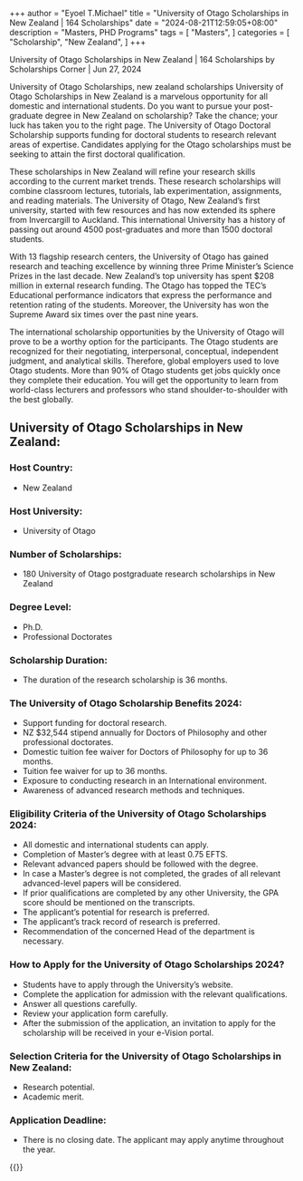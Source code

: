 +++
author = "Eyoel T.Michael"
title = "University of Otago Scholarships in New Zealand | 164 Scholarships"
date = "2024-08-21T12:59:05+08:00"
description = "Masters, PHD Programs"
tags = [
    "Masters",
]
categories = [
    "Scholarship",
    "New Zealand",
]
+++

University of Otago Scholarships in New Zealand | 164 Scholarships
by Scholarships Corner | Jun 27, 2024

University of Otago Scholarships, new zealand scholarships
University of Otago Scholarships in New Zealand is a marvelous opportunity for all domestic and international students. Do you want to pursue your post-graduate degree in New Zealand on scholarship? Take the chance; your luck has taken you to the right page. The University of Otago Doctoral Scholarship supports funding for doctoral students to research relevant areas of expertise. Candidates applying for the Otago scholarships must be seeking to attain the first doctoral qualification.

These scholarships in New Zealand will refine your research skills according to the current market trends. These research scholarships will combine classroom lectures, tutorials, lab experimentation, assignments, and reading materials. The University of Otago, New Zealand’s first university, started with few resources and has now extended its sphere from Invercargill to Auckland. This international University has a history of passing out around 4500 post-graduates and more than 1500 doctoral students.

With 13 flagship research centers, the University of Otago has gained research and teaching excellence by winning three Prime Minister’s Science Prizes in the last decade. New Zealand’s top university has spent $208 million in external research funding. The Otago has topped the TEC’s Educational performance indicators that express the performance and retention rating of the students. Moreover, the University has won the Supreme Award six times over the past nine years.

The international scholarship opportunities by the University of Otago will prove to be a worthy option for the participants. The Otago students are recognized for their negotiating, interpersonal, conceptual, independent judgment, and analytical skills. Therefore, global employers used to love Otago students. More than 90% of Otago students get jobs quickly once they complete their education. You will get the opportunity to learn from world-class lecturers and professors who stand shoulder-to-shoulder with the best globally.

## University of Otago Scholarships in New Zealand:
### Host Country:
* New Zealand
### Host University:
* University of Otago
### Number of Scholarships:
* 180 University of Otago postgraduate research scholarships in New Zealand
### Degree Level:
* Ph.D.
* Professional Doctorates
### Scholarship Duration:
* The duration of the research scholarship is 36 months.
### The University of Otago Scholarship Benefits 2024:
* Support funding for doctoral research.
* NZ $32,544 stipend annually for Doctors of Philosophy and other professional doctorates.
* Domestic tuition fee waiver for Doctors of Philosophy for up to 36 months.
* Tuition fee waiver for up to 36 months.
* Exposure to conducting research in an International environment.
* Awareness of advanced research methods and techniques.
### Eligibility Criteria of the University of Otago Scholarships 2024:
* All domestic and international students can apply.
* Completion of Master’s degree with at least 0.75 EFTS.
* Relevant advanced papers should be followed with the degree.
* In case a Master’s degree is not completed, the grades of all relevant advanced-level papers will be considered.
* If prior qualifications are completed by any other University, the GPA score should be mentioned on the transcripts.
* The applicant’s potential for research is preferred.
* The applicant’s track record of research is preferred.
* Recommendation of the concerned Head of the department is necessary.
### How to Apply for the University of Otago Scholarships 2024?
* Students have to apply through the University’s website.
* Complete the application for admission with the relevant qualifications.
* Answer all questions carefully.
* Review your application form carefully.
* After the submission of the application, an invitation to apply for the scholarship will be received in your e-Vision portal.
### Selection Criteria for the University of Otago Scholarships in New Zealand:
* Research potential.
* Academic merit.
### Application Deadline:
* There is no closing date. The applicant may apply anytime throughout the year.

{{<link title="Official link" target="_blank" href="https://www.otago.ac.nz/study/scholarships/database/search/otago014687.html" >}}